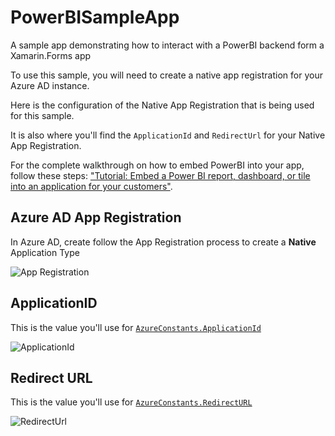 # PowerBISampleApp

A sample app demonstrating how to interact with a PowerBI backend form a Xamarin.Forms app

To use this sample, you will need to create a native app registration for your Azure AD instance.

Here is the configuration of the Native App Registration that is being used for this sample.

It is also where you'll find the `ApplicationId` and `RedirectUrl` for your Native App Registration.

For the complete walkthrough on how to embed PowerBI into your app, follow these steps: ["Tutorial: Embed a Power BI report, dashboard, or tile into an application for your customers"](https://docs.microsoft.com/power-bi/developer/embed-sample-for-customers/?WT.mc_id=none-github-bramin).

## Azure AD App Registration

In Azure AD, create follow the App Registration process to create a **Native** Application Type

![App Registration](https://user-images.githubusercontent.com/13558917/51790136-4138fa00-2189-11e9-812a-b6ccd1d0c981.png)

## ApplicationID

This is the value you'll use for [`AzureConstants.ApplicationId`](/PowerBISampleApp/Constants/AzureConstants.cs)

![ApplicationId](https://user-images.githubusercontent.com/13558917/51790135-40a06380-2189-11e9-80d3-a4974b1d6d45.png)

## Redirect URL

This is the value you'll use for [`AzureConstants.RedirectURL`](/PowerBISampleApp/Constants/AzureConstants.cs)

![RedirectUrl](https://user-images.githubusercontent.com/13558917/51790137-4138fa00-2189-11e9-9c0c-5e685f1a9771.png)
